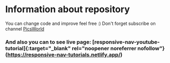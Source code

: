 # Information about repository
You can change code and improve feel free :)
Don't forget subscribe on channel [PicsWorld](https://www.youtube.com/@picsworldstudio/featured)

### And also you can to see live page: [responsive-nav-youtube-tutorial]{:target="_blank" rel="noopener noreferrer nofollow"}(https://responsive-nav-tutorials.netlify.app/)
